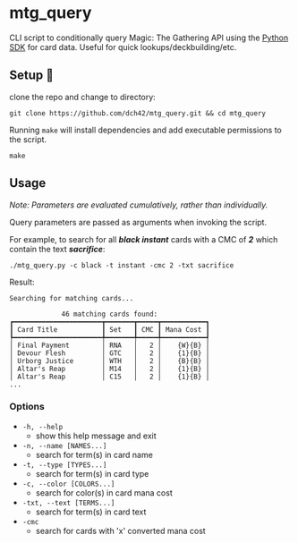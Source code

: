 # mtg_query
CLI script to conditionally query Magic: The Gathering API using the [Python SDK](https://github.com/MagicTheGathering/mtg-sdk-python) for card data. Useful for quick lookups/deckbuilding/etc.

## Setup 🔧
clone the repo and change to directory:
~~~
git clone https://github.com/dch42/mtg_query.git && cd mtg_query
~~~

Running `make` will install dependencies and add executable permissions to the script.

~~~
make
~~~

## Usage
*Note: Parameters are evaluated cumulatively, rather than individually.*

Query parameters are passed as arguments when invoking the script. 

For example, to search for all ***black instant*** cards with a CMC of ***2*** which contain the text ***sacrifice***:

~~~
./mtg_query.py -c black -t instant -cmc 2 -txt sacrifice
~~~

Result:

~~~
Searching for matching cards...

             46 matching cards found:             
┏━━━━━━━━━━━━━━━━━━━━━━┳━━━━━━━┳━━━━━┳━━━━━━━━━━━┓
┃ Card Title           ┃ Set   ┃ CMC ┃ Mana Cost ┃
┡━━━━━━━━━━━━━━━━━━━━━━╇━━━━━━━╇━━━━━╇━━━━━━━━━━━┩
│ Final Payment        │ RNA   │   2 │    {W}{B} │
│ Devour Flesh         │ GTC   │   2 │    {1}{B} │
│ Urborg Justice       │ WTH   │   2 │    {B}{B} │
│ Altar's Reap         │ M14   │   2 │    {1}{B} │
│ Altar's Reap         │ C15   │   2 │    {1}{B} │
...
~~~

### Options
- `-h, --help`
    - show this help message and exit
- `-n, --name [NAMES...]`
    - search for term(s) in card name
- `-t, --type [TYPES...]`
    - search for term(s) in card type
- `-c, --color [COLORS...]`
    - search for color(s) in card mana cost 
- `-txt, --text [TERMS...]`
    - search for term(s) in card text 
- `-cmc`
    - search for cards with 'x' converted mana cost 

